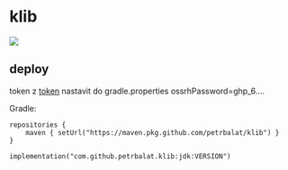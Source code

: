 # klib
[![](https://jitpack.io/v/petrbalat/klib.svg)](https://jitpack.io/#petrbalat/klib)

## deploy

token z [token](https://github.com/settings/tokens) nastavit do gradle.properties ossrhPassword=ghp_6....


Gradle:
```
repositories {
    maven { setUrl("https://maven.pkg.github.com/petrbalat/klib") }
}

implementation("com.github.petrbalat.klib:jdk:VERSION")

```
